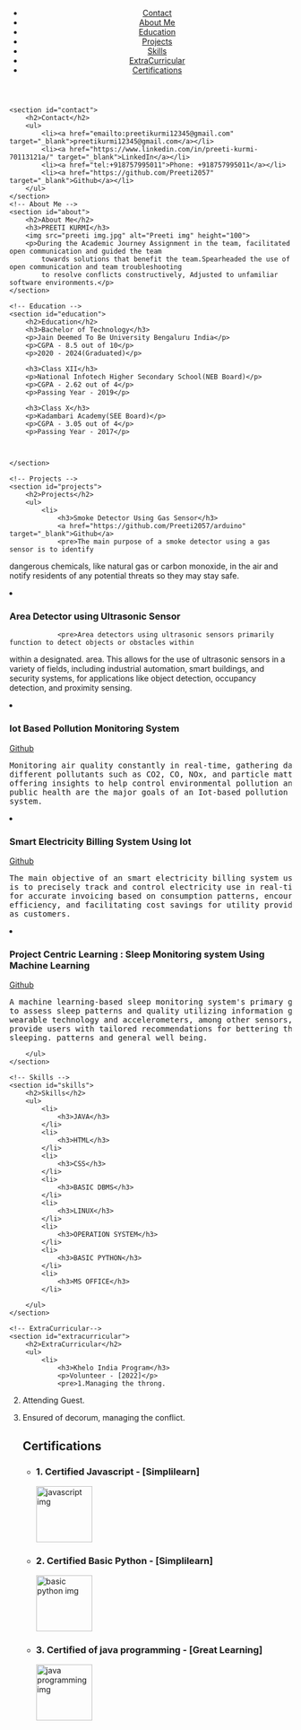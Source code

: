 <!DOCTYPE html>
<html lang="en">

<head>
    <meta charset="UTF-8">
    <meta name="viewport" content="width=device-width, initial-scale=1.0">
    <title>Preeti's Portfolio</title>
    <link rel="stylesheet" href="styles.css">
</head>

<body>
    <!-- Header -->
    <header>
        <nav>
            <ul>
                <li><a href="# contact">Contact</a> </li>
                <li><a href="#about">About Me</a></li>
                <li><a href="#education">Education</a></li>
                <li><a href="#projects">Projects</a></li>
                <li><a href="#skills">Skills</a></li>
                <li><a href="#extracurricular">ExtraCurricular</a></li>
                <li><a href="#certifications">Certifications</a></li>
            </ul>
        </nav>
    </header>


    <section id="contact">
        <h2>Contact</h2>
        <ul>
            <li><a href="emailto:preetikurmi12345@gmail.com" target="_blank">preetikurmi12345@gmail.com</a></li>
            <li><a href="https://www.linkedin.com/in/preeti-kurmi-70113121a/" target="_blank">LinkedIn</a></li>
            <li><a href="tel:+918757995011">Phone: +918757995011</a></li>
            <li><a href="https://github.com/Preeti2057" target="_blank">Github</a></li>
        </ul>
    </section>
    <!-- About Me -->
    <section id="about">
        <h2>About Me</h2>
        <h3>PREETI KURMI</h3>
        <img src="preeti img.jpg" alt="Preeti img" height="100">
        <p>During the Academic Journey Assignment in the team, facilitated open communication and guided the team
            towards solutions that benefit the team.Spearheaded the use of open communication and team troubleshooting
            to resolve conflicts constructively, Adjusted to unfamiliar software environments.</p>
    </section>

    <!-- Education -->
    <section id="education">
        <h2>Education</h2>
        <h3>Bachelor of Technology</h3>
        <p>Jain Deemed To Be University Bengaluru India</p>
        <p>CGPA - 8.5 out of 10</p>
        <p>2020 - 2024(Graduated)</p>

        <h3>Class XII</h3>
        <p>National Infotech Higher Secondary School(NEB Board)</p>
        <p>CGPA - 2.62 out of 4</p>
        <p>Passing Year - 2019</p>

        <h3>Class X</h3>
        <p>Kadambari Academy(SEE Board)</p>
        <p>CGPA - 3.05 out of 4</p>
        <p>Passing Year - 2017</p>



    </section>

    <!-- Projects -->
    <section id="projects">
        <h2>Projects</h2>
        <ul>
            <li>
                <h3>Smoke Detector Using Gas Sensor</h3>
                <a href="https://github.com/Preeti2057/arduino" target="_blank">Github</a>
                <pre>The main purpose of a smoke detector using a gas sensor is to identify 
dangerous chemicals, like natural gas or carbon monoxide, in the air and
notify residents of any potential threats so they may stay safe.</pre>
            </li>
            <li>
                <h3>Area Detector using Ultrasonic Sensor</h3>

                <pre>Area detectors using ultrasonic sensors primarily function to detect objects or obstacles within 
within a designated. area. This allows for the use of ultrasonic sensors in a variety of fields, 
including industrial automation, smart buildings, and security systems, for applications 
like object detection, occupancy detection, and proximity sensing.</pre>
            </li>
            <li>
                <h3>Iot Based Pollution Monitoring System</h3>
                <a href="https://github.com/Preeti2057/IOT-Based-Pollution-Monitoring-System" target="_blank">Github</a>
                <pre>Monitoring air quality constantly in real-time, gathering data on different pollutants such as CO2, CO, 
NOx, and particle matter, and offering insights to help control environmental pollution and preserve public 
health are the major goals of an Iot-based pollution monitoring system.</pre>
            </li>
            <li>
                <h3>Smart Electricity Billing System Using Iot</h3>
                <a href="https://github.com/Preeti2057" target="_blank">Github</a>
                <pre>The main objective of an smart electricity billing system using iot is to precisely track and control electricity use
in real-time, allowing for accurate invoicing based on consumption patterns, encouraging energy efficiency, and facilitating 
cost savings for utility providers as well as customers.</pre>
            </li>
            <li>
                <h3>Project Centric Learning : Sleep Monitoring system Using Machine Learning</h3>
                <a href="https://github.com/Preeti2057" target="_blank">Github</a>
                <pre>A machine learning-based sleep monitoring system's primary goal is to assess sleep patterns and quality 
utilizing information gathered from wearable technology and accelerometers, among other sensors, and to provide 
users with tailored recommendations for bettering their sleeping. patterns and general well being.</pre>
            </li>

        </ul>
    </section>

    <!-- Skills -->
    <section id="skills">
        <h2>Skills</h2>
        <ul>
            <li>
                <h3>JAVA</h3>
            </li>
            <li>
                <h3>HTML</h3>
            </li>
            <li>
                <h3>CSS</h3>
            </li>
            <li>
                <h3>BASIC DBMS</h3>
            </li>
            <li>
                <h3>LINUX</h3>
            </li>
            <li>
                <h3>OPERATION SYSTEM</h3>
            </li>
            <li>
                <h3>BASIC PYTHON</h3>
            </li>
            <li>
                <h3>MS OFFICE</h3>
            </li>

        </ul>
    </section>

    <!-- ExtraCurricular-->
    <section id="extracurricular">
        <h2>ExtraCurricular</h2>
        <ul>
            <li>
                <h3>Khelo India Program</h3>
                <p>Volunteer - [2022]</p>
                <pre>1.Managing the throng.
2. Attending Guest.
3. Ensured of decorum, managing the conflict.</pre>
            </li>
           

    <!-- Certifications -->
    <section id="Certifications">
        <h2>Certifications</h2>
        <ul>
            <li>
                <h3>1. Certified Javascript - [Simplilearn]</h3>
                <img src="javascript img.png" alt="javascript img" height="100">
            </li>
            <li>
                <h3>2. Certified Basic Python - [Simplilearn]</h3>
                <img src="basic python img.png" alt="basic python img" height="100">
            </li>
            <li>
                <h3>3. Certified of java programming - [Great Learning]</h3>
                <img src="java programming img.png" alt="java programming img" height="100">
            </li>
        </ul>
    </section>
</body>

</html>
